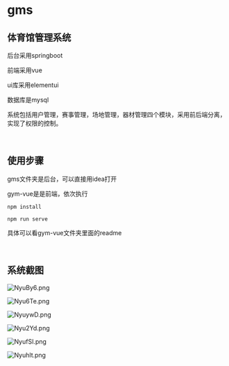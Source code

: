 # gms
## 体育馆管理系统

后台采用springboot

前端采用vue

ui库采用elementui

数据库是mysql

系统包括用户管理，赛事管理，场地管理，器材管理四个模块，采用前后端分离，实现了权限的控制。

<br>

## 使用步骤

gms文件夹是后台，可以直接用idea打开

gym-vue是是前端，依次执行

`npm install`

`npm run serve`

具体可以看gym-vue文件夹里面的readme

<br>

## 系统截图

![NyuBy6.png](https://s1.ax1x.com/2020/06/27/NyuBy6.png)

![Nyu6Te.png](https://s1.ax1x.com/2020/06/27/Nyu6Te.png)

![NyuywD.png](https://s1.ax1x.com/2020/06/27/NyuywD.png)

![Nyu2Yd.png](https://s1.ax1x.com/2020/06/27/Nyu2Yd.png)

![NyufSI.png](https://s1.ax1x.com/2020/06/27/NyufSI.png)

![Nyuhlt.png](https://s1.ax1x.com/2020/06/27/Nyuhlt.png)